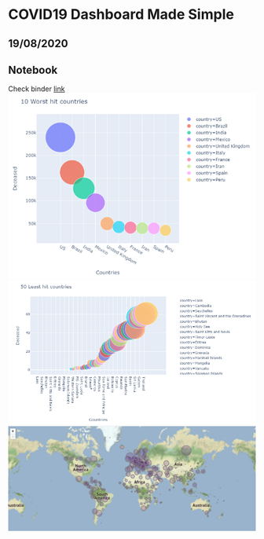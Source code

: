 # COVID19 Dashboard Made Simple
## 19/08/2020

## Notebook
Check binder [link](https://mybinder.org/v2/gh/dnzengou/covid19_dashboard_simple/master)
![Top 10 worst hit countries](img/10_worst_hit_countries_11112020.png)
![Bottom 50 worst hit countries](img/50_least_hit_countries_11112020.png)
![Covid World Map 11/11/2020](img/covid_world_map_11112020.png)
